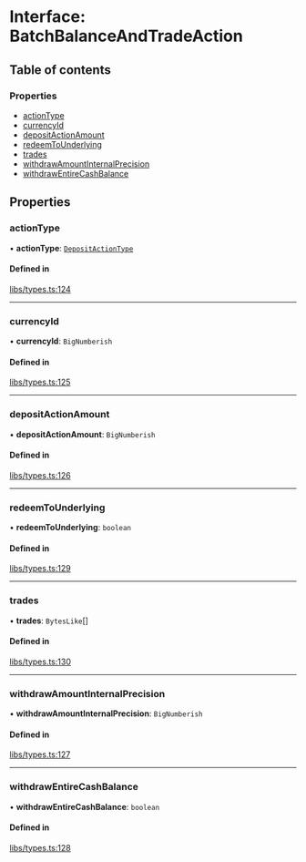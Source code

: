 # Interface: BatchBalanceAndTradeAction

## Table of contents

### Properties

- [actionType](BatchBalanceAndTradeAction.md#actiontype)
- [currencyId](BatchBalanceAndTradeAction.md#currencyid)
- [depositActionAmount](BatchBalanceAndTradeAction.md#depositactionamount)
- [redeemToUnderlying](BatchBalanceAndTradeAction.md#redeemtounderlying)
- [trades](BatchBalanceAndTradeAction.md#trades)
- [withdrawAmountInternalPrecision](BatchBalanceAndTradeAction.md#withdrawamountinternalprecision)
- [withdrawEntireCashBalance](BatchBalanceAndTradeAction.md#withdrawentirecashbalance)

## Properties

### actionType

• **actionType**: [`DepositActionType`](../enums/DepositActionType.md)

#### Defined in

[libs/types.ts:124](https://github.com/notional-finance/sdk-v2/blob/20a2e58/src/libs/types.ts#L124)

___

### currencyId

• **currencyId**: `BigNumberish`

#### Defined in

[libs/types.ts:125](https://github.com/notional-finance/sdk-v2/blob/20a2e58/src/libs/types.ts#L125)

___

### depositActionAmount

• **depositActionAmount**: `BigNumberish`

#### Defined in

[libs/types.ts:126](https://github.com/notional-finance/sdk-v2/blob/20a2e58/src/libs/types.ts#L126)

___

### redeemToUnderlying

• **redeemToUnderlying**: `boolean`

#### Defined in

[libs/types.ts:129](https://github.com/notional-finance/sdk-v2/blob/20a2e58/src/libs/types.ts#L129)

___

### trades

• **trades**: `BytesLike`[]

#### Defined in

[libs/types.ts:130](https://github.com/notional-finance/sdk-v2/blob/20a2e58/src/libs/types.ts#L130)

___

### withdrawAmountInternalPrecision

• **withdrawAmountInternalPrecision**: `BigNumberish`

#### Defined in

[libs/types.ts:127](https://github.com/notional-finance/sdk-v2/blob/20a2e58/src/libs/types.ts#L127)

___

### withdrawEntireCashBalance

• **withdrawEntireCashBalance**: `boolean`

#### Defined in

[libs/types.ts:128](https://github.com/notional-finance/sdk-v2/blob/20a2e58/src/libs/types.ts#L128)
